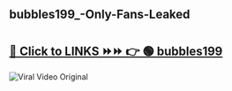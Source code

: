
 ## bubbles199_-Only-Fans-Leaked

# <h2><a href="https://clipsfans.com/bubbles199_&ref=git">🔗 Click to LINKS ⏩⏩ 👉 🟢 bubbles199  </a></h2>

<a href="https://clipsfans.com/bubbles199_&ref=git" rel="nofollow" data-target="animated-image.originalLink"><img src="https://i.ibb.co.com/xMMVF88/686577567.gif" alt="Viral Video Original" style="max-width: 100%; display: inline-block;" data-target="animated-image.originalImage"></a>
